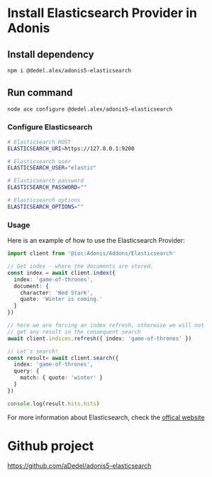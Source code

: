 # Install Elasticsearch Provider in Adonis

## Install dependency

```bash
npm i @dedel.alex/adonis5-elasticsearch
```

## Run command

```bash
node ace configure @dedel.alex/adonis5-elasticsearch
```

### Configure Elasticsearch

```bash
# Elasticsearch HOST
ELASTICSEARCH_URI=https://127.0.0.1:9200

# Elasticsearch user
ELASTICSEARCH_USER="elastic"

# Elasticsearch password
ELASTICSEARCH_PASSWORD=""

# Elasticsearch options
ELASTICSEARCH_OPTIONS=""
```

### Usage

Here is an example of how to use the Elasticsearch Provider:

```ts
import client from '@ioc:Adonis/Addons/Elasticsearch'

// Get index - where the documents are stored.
const index = await client.index({
  index: 'game-of-thrones',
  document: {
    character: 'Ned Stark',
    quote: 'Winter is coming.'
  }
})

// here we are forcing an index refresh, otherwise we will not
// get any result in the consequent search
await client.indices.refresh({ index: 'game-of-thrones' })

// Let's search!
const result= await client.search({
  index: 'game-of-thrones',
  query: {
    match: { quote: 'winter' }
  }
})

console.log(result.hits.hits)

```

For more information about Elasticsearch, check the [offical website](https://www.elastic.co/guide/en/elasticsearch/reference/current/index.html)

# Github project

https://github.com/aDedel/adonis5-elasticsearch
